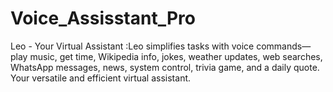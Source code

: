 # Voice_Assisstant_Pro
Leo - Your Virtual Assistant  :Leo simplifies tasks with voice commands—play music, get time, Wikipedia info, jokes, weather updates, web searches, WhatsApp messages, news, system control, trivia game, and a daily quote. Your versatile and efficient virtual assistant.
